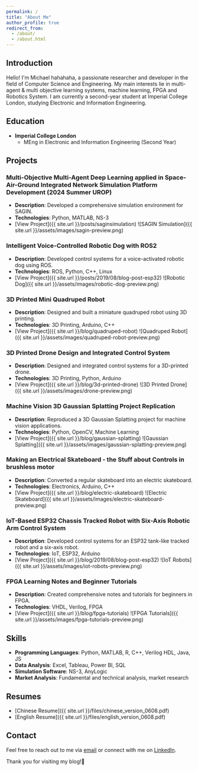 ```yaml
---
permalink: /
title: "About Me"
author_profile: true
redirect_from: 
  - /about/
  - /about.html
---
```

## Introduction
Hello! I'm Michael hahahaha, a passionate researcher and developer in the field of Computer Science and Engineering. My main interests lie in multi-agent & multi objective learning systems, machine learning, FPGA and Robotics System. I am currently a second-year student at Imperial College London, studying Electronic and Information Engineering.

## Education
- **Imperial College London**
  - MEng in Electronic and Information Engineering (Second Year)

## Projects

### Multi-Objective Multi-Agent Deep Learning applied in Space-Air-Ground Integrated Network Simulation Platform Development (2024 Summer UROP)
- **Description**: Developed a comprehensive simulation environment for SAGIN.
- **Technologies**: Python, MATLAB, NS-3
- [View Project]({{ site.url }}/posts/saginsimulation)
![SAGIN Simulation]({{ site.url }}/assets/images/sagin-preview.png)

### Intelligent Voice-Controlled Robotic Dog with ROS2 
- **Description**: Developed control systems for a voice-activated robotic dog using ROS.
- **Technologies**: ROS, Python, C++, Linux
- [View Project]({{ site.url }}/posts/2019/08/blog-post-esp32)
![Robotic Dog]({{ site.url }}/assets/images/robotic-dog-preview.png)

### 3D Printed Mini Quadruped Robot
- **Description**: Designed and built a miniature quadruped robot using 3D printing.
- **Technologies**: 3D Printing, Arduino, C++
- [View Project]({{ site.url }}/blog/quadruped-robot)
![Quadruped Robot]({{ site.url }}/assets/images/quadruped-robot-preview.png)

### 3D Printed Drone Design and Integrated Control System
- **Description**: Designed and integrated control systems for a 3D-printed drone.
- **Technologies**: 3D Printing, Python, Arduino
- [View Project]({{ site.url }}/blog/3d-printed-drone)
![3D Printed Drone]({{ site.url }}/assets/images/drone-preview.png)

### Machine Vision 3D Gaussian Splatting Project Replication
- **Description**: Reproduced a 3D Gaussian Splatting project for machine vision applications.
- **Technologies**: Python, OpenCV, Machine Learning
- [View Project]({{ site.url }}/blog/gaussian-splatting)
![Gaussian Splatting]({{ site.url }}/assets/images/gaussian-splatting-preview.png)

### Making an Electrical Skateboard - the Stuff about Controls in brushless motor
- **Description**: Converted a regular skateboard into an electric skateboard.
- **Technologies**: Electronics, Arduino, C++
- [View Project]({{ site.url }}/blog/electric-skateboard)
![Electric Skateboard]({{ site.url }}/assets/images/electric-skateboard-preview.png)

### IoT-Based ESP32 Chassis Tracked Robot with Six-Axis Robotic Arm Control System
- **Description**: Developed control systems for an ESP32 tank-like tracked robot and a six-axis robot.
- **Technologies**: IoT, ESP32, Arduino
- [View Project]({{ site.url }}/blog/2019/08/blog-post-esp32)
![IoT Robots]({{ site.url }}/assets/images/iot-robots-preview.png)

### FPGA Learning Notes and Beginner Tutorials
- **Description**: Created comprehensive notes and tutorials for beginners in FPGA.
- **Technologies**: VHDL, Verilog, FPGA
- [View Project]({{ site.url }}/blog/fpga-tutorials)
![FPGA Tutorials]({{ site.url }}/assets/images/fpga-tutorials-preview.png)
## Skills
- **Programming Languages**: Python, MATLAB, R, C++, Verilog HDL, Java, JS
- **Data Analysis**: Excel, Tableau, Power BI, SQL
- **Simulation Software**: NS-3, AnyLogic
- **Market Analysis**: Fundamental and technical analysis, market research

## Resumes
- [Chinese Resume]({{ site.url }}/files/chinese_version_0608.pdf)
- [English Resume]({{ site.url }}/files/english_version_0608.pdf)

## Contact
Feel free to reach out to me via [email](mailto:mcl123@ic.ac.uk) or connect with me on [LinkedIn](https://www.linkedin.com/in/michael-chenxu-li-640887207/).

Thank you for visiting my blog!🫶
